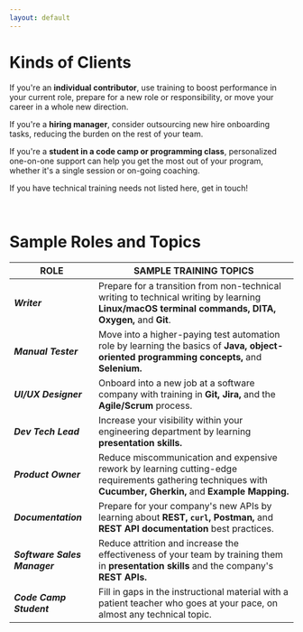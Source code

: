 ```yaml
---
layout: default
---
```


# Kinds of Clients

If you're an **individual contributor**, use training to boost performance in your current role, prepare for a new role or responsibility, or move your career in a whole new direction.

If you're a **hiring manager**, consider outsourcing new hire onboarding tasks, reducing the burden on the rest of your team.

If you're a **student in a code camp or programming class**, personalized one-on-one support can help you get the most out of your program, whether it's a single session or on-going coaching.

If you have technical training needs not listed here, get in touch!

<br/>

# Sample Roles and Topics

| ROLE | SAMPLE TRAINING TOPICS |
| ----- | -----|
| ***Writer*** | Prepare for a transition from non-technical writing to technical writing by learning **Linux/macOS terminal commands, DITA, Oxygen,** and **Git**. |
| ***Manual Tester*** | Move into a higher-paying test automation role by learning the basics of **Java, object-oriented programming concepts,** and **Selenium.** |
| ***UI/UX Designer*** | Onboard into a new job at a software company with training in **Git, Jira,** and the **Agile/Scrum** process. |
| ***Dev Tech Lead*** | Increase your visibility within your engineering department by learning **presentation skills.** |
| ***Product Owner*** | Reduce miscommunication and expensive rework by learning cutting-edge requirements gathering techniques with **Cucumber, Gherkin,** and **Example Mapping.**
| ***Documentation*** | Prepare for your company's new APIs by learning about **REST, `curl`, Postman,** and **REST API documentation** best practices. | 
| ***Software Sales Manager*** | Reduce attrition and increase the effectiveness of your team by training them in **presentation skills** and the company's **REST APIs.**
| ***Code Camp Student*** | Fill in gaps in the instructional material with a patient teacher who goes at your pace, on almost any technical topic.
